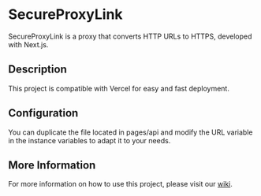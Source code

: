 # SecureProxyLink

SecureProxyLink is a proxy that converts HTTP URLs to HTTPS, developed with Next.js.

## Description

This project is compatible with Vercel for easy and fast deployment.

## Configuration

You can duplicate the file located in pages/api and modify the URL variable in the instance variables to adapt it to your needs.

## More Information

For more information on how to use this project, please visit our [wiki](https://github.com/Creadores-Program/SecureProxyLink/wiki).
